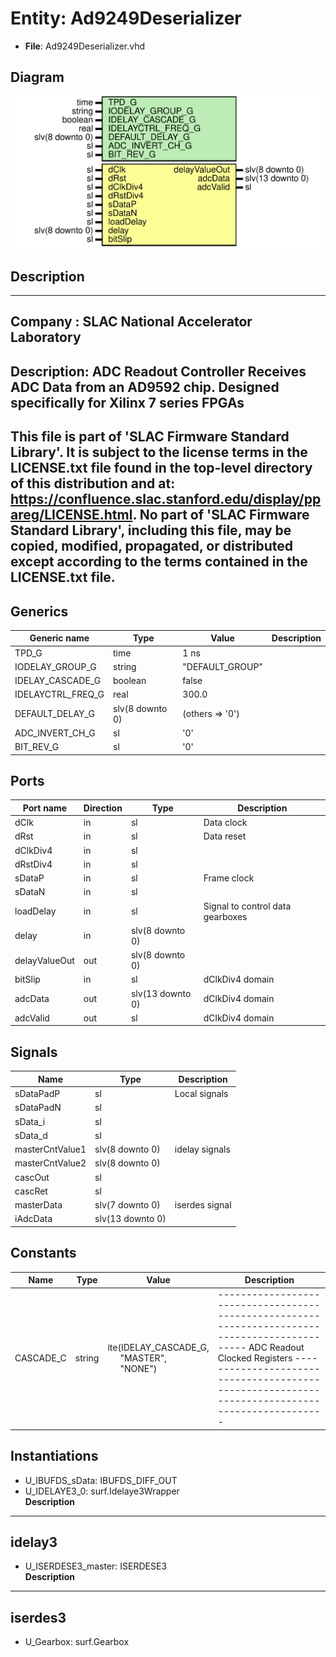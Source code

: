# Entity: Ad9249Deserializer

- **File**: Ad9249Deserializer.vhd
## Diagram

![Diagram](Ad9249Deserializer.svg "Diagram")
## Description

-----------------------------------------------------------------------------
 Company    : SLAC National Accelerator Laboratory
-----------------------------------------------------------------------------
 Description:
 ADC Readout Controller
 Receives ADC Data from an AD9592 chip.
 Designed specifically for Xilinx 7 series FPGAs
-----------------------------------------------------------------------------
 This file is part of 'SLAC Firmware Standard Library'.
 It is subject to the license terms in the LICENSE.txt file found in the
 top-level directory of this distribution and at:
    https://confluence.slac.stanford.edu/display/ppareg/LICENSE.html.
 No part of 'SLAC Firmware Standard Library', including this file,
 may be copied, modified, propagated, or distributed except according to
 the terms contained in the LICENSE.txt file.
-----------------------------------------------------------------------------
## Generics

| Generic name      | Type            | Value           | Description |
| ----------------- | --------------- | --------------- | ----------- |
| TPD_G             | time            | 1 ns            |             |
| IODELAY_GROUP_G   | string          | "DEFAULT_GROUP" |             |
| IDELAY_CASCADE_G  | boolean         | false           |             |
| IDELAYCTRL_FREQ_G | real            | 300.0           |             |
| DEFAULT_DELAY_G   | slv(8 downto 0) | (others => '0') |             |
| ADC_INVERT_CH_G   | sl              | '0'             |             |
| BIT_REV_G         | sl              | '0'             |             |
## Ports

| Port name     | Direction | Type             | Description                      |
| ------------- | --------- | ---------------- | -------------------------------- |
| dClk          | in        | sl               |  Data clock                      |
| dRst          | in        | sl               |  Data reset                      |
| dClkDiv4      | in        | sl               |                                  |
| dRstDiv4      | in        | sl               |                                  |
| sDataP        | in        | sl               |  Frame clock                     |
| sDataN        | in        | sl               |                                  |
| loadDelay     | in        | sl               | Signal to control data gearboxes |
| delay         | in        | slv(8 downto 0)  |                                  |
| delayValueOut | out       | slv(8 downto 0)  |                                  |
| bitSlip       | in        | sl               |  dClkDiv4 domain                 |
| adcData       | out       | slv(13 downto 0) |  dClkDiv4 domain                 |
| adcValid      | out       | sl               |  dClkDiv4 domain                 |
## Signals

| Name            | Type             | Description      |
| --------------- | ---------------- | ---------------- |
| sDataPadP       | sl               |  Local signals   |
| sDataPadN       | sl               |                  |
| sData_i         | sl               |                  |
| sData_d         | sl               |                  |
| masterCntValue1 | slv(8 downto 0)  |  idelay signals  |
| masterCntValue2 | slv(8 downto 0)  |                  |
| cascOut         | sl               |                  |
| cascRet         | sl               |                  |
| masterData      | slv(7 downto 0)  |  iserdes signal  |
| iAdcData        | slv(13 downto 0) |                  |
## Constants

| Name      | Type   | Value                                                                                                            | Description                                                                                                                                                                                                                     |
| --------- | ------ | ---------------------------------------------------------------------------------------------------------------- | ------------------------------------------------------------------------------------------------------------------------------------------------------------------------------------------------------------------------------- |
| CASCADE_C | string |  ite(IDELAY_CASCADE_G,<br><span style="padding-left:20px"> "MASTER",<br><span style="padding-left:20px"> "NONE") | -----------------------------------------------------------------------------------------------  ADC Readout Clocked Registers -----------------------------------------------------------------------------------------------  |
## Instantiations

- U_IBUFDS_sData: IBUFDS_DIFF_OUT
- U_IDELAYE3_0: surf.Idelaye3Wrapper
</br>**Description**
--------------------------------------------------------------------------
 idelay3
--------------------------------------------------------------------------

- U_ISERDESE3_master: ISERDESE3
</br>**Description**
--------------------------------------------------------------------------
 iserdes3
--------------------------------------------------------------------------

- U_Gearbox: surf.Gearbox
